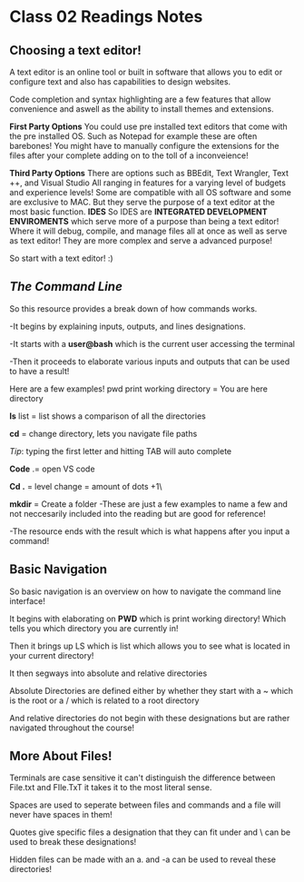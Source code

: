 # Class 02 Readings Notes

## Choosing a text editor!

A text editor is an online tool or built in software that allows you to edit or configure text and also has capabilities to design websites.

Code completion and syntax highlighting are a few features that allow convenience and aswell as the ability to install themes and extensions.

**First Party Options**
You could use pre installed text editors that come with the pre installed OS. Such as Notepad for example these are often barebones!
You might have to manually configure the extensions for the files after your complete adding on to the toll of a inconveience!

**Third Party Options**
There are options such as BBEdit, Text Wrangler, Text ++, and Visual Studio 
All ranging in features for a varying level of budgets and experience levels!
Some are compatible with all OS software and some are exclusive to MAC. 
But they serve the purpose of a text editor at the most basic function.
**IDES**
So IDES are **INTEGRATED DEVELOPMENT ENVIROMENTS** which serve more of a purpose than being a text editor!
Where it will debug, compile, and manage files all at once as well as serve as text editor!
They are more complex and serve a advanced purpose! 

So start with a text editor! :)


## *The Command Line*

So this resource provides a break down of how commands works. 

-It begins by explaining inputs, outputs, and lines designations.

-It starts with a **user@bash** which is the current user accessing the terminal

-Then it proceeds to elaborate various inputs and outputs that can be used to have a result!

Here are a few examples!
pwd print working directory = You are here directory

**ls** list = list shows a comparison of all the directories

**cd** = change directory, lets you navigate file paths

*Tip*: typing the first letter and hitting TAB will auto complete

**Code** .= open VS code

**Cd .** =  level change = amount of dots +1\

**mkdir** = Create a folder
-These are just a few examples to name a few and not neccesarily included into the reading but are good for reference!

-The resource ends with the result which is what happens after you input a command!

## Basic Navigation 

So basic navigation is an overview on how to navigate the command line interface!

It begins with elaborating on **PWD** which is print working directory! Which tells you which directory you are currently in!

Then it brings up LS which is list which allows you to see what is located in your current directory!

It then segways into absolute and relative directories

Absolute Directories are defined either by whether they start with a ~ which is the root or a / which is related to a root directory

And relative directories do not begin with these designations but are rather navigated throughout the course!

## More About Files!

Terminals are  case sensitive it can't distinguish the difference between File.txt and FIle.TxT it takes it to the most literal sense.

Spaces are used to seperate between files and commands and a file will never have spaces in them! 

Quotes give specific files a designation that they can fit under and \ can be used to break these designations!

Hidden files can be made with an a. and -a can be used to reveal these directories!








